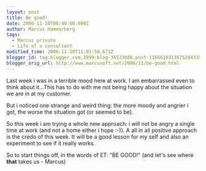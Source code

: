 ```yaml
---
layout: post
title: Be good!
date: 2006-11-20T06:40:00.000Z
author: Marcus Hammarberg
tags:
  - Marcus private
  - Life of a consultant
modified_time: 2006-11-20T11:01:58.671Z
blogger_id: tag:blogger.com,1999:blog-36533086.post-1166610313675284335
blogger_orig_url: http://www.marcusoft.net/2006/11/be-good.html
---
```


Last
week i was in a terrible mood here at work. I am embarrassed even to
think about it...This has to do with me not being happy about the
situation we are in at my customer.

But i noticed one strange and weird thing: the more moody and angrier i
got, the worse the situation got (or seemed to be).

So this week i am trying a whole new approach: i will not be angry a
single time at work (and not a home either i hope :-)). A all in all
positive approach is the credo of this week. It will be a good lesson
for my self and also an experiment to see if it really works.

So to start things off, in the words of ET: "BE GOOD!" (and let's see
where **that** takes us - Marcus)
